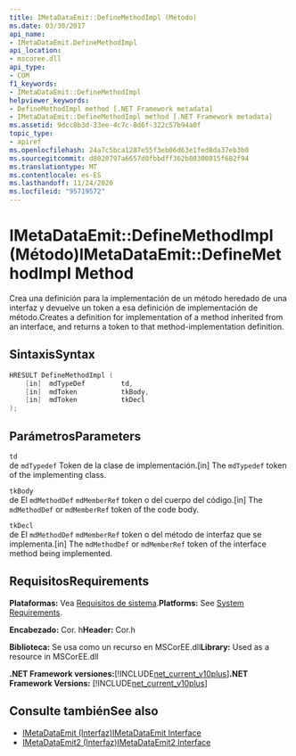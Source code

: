 ```yaml
---
title: IMetaDataEmit::DefineMethodImpl (Método)
ms.date: 03/30/2017
api_name:
- IMetaDataEmit.DefineMethodImpl
api_location:
- mscoree.dll
api_type:
- COM
f1_keywords:
- IMetaDataEmit::DefineMethodImpl
helpviewer_keywords:
- DefineMethodImpl method [.NET Framework metadata]
- IMetaDataEmit::DefineMethodImpl method [.NET Framework metadata]
ms.assetid: 9dcc8b3d-33ee-4c7c-8d6f-322c57b94a0f
topic_type:
- apiref
ms.openlocfilehash: 24a7c5bca1287e55f3eb06d63e1fed8da37eb3b0
ms.sourcegitcommit: d8020797a6657d0fbbdff362b80300815f682f94
ms.translationtype: MT
ms.contentlocale: es-ES
ms.lasthandoff: 11/24/2020
ms.locfileid: "95719572"
---
```

# <a name="imetadataemitdefinemethodimpl-method"></a><span data-ttu-id="bc62a-102">IMetaDataEmit::DefineMethodImpl (Método)</span><span class="sxs-lookup"><span data-stu-id="bc62a-102">IMetaDataEmit::DefineMethodImpl Method</span></span>

<span data-ttu-id="bc62a-103">Crea una definición para la implementación de un método heredado de una interfaz y devuelve un token a esa definición de implementación de método.</span><span class="sxs-lookup"><span data-stu-id="bc62a-103">Creates a definition for implementation of a method inherited from an interface, and returns a token to that method-implementation definition.</span></span>  
  
## <a name="syntax"></a><span data-ttu-id="bc62a-104">Sintaxis</span><span class="sxs-lookup"><span data-stu-id="bc62a-104">Syntax</span></span>  
  
```cpp  
HRESULT DefineMethodImpl (
    [in]  mdTypeDef         td,
    [in]  mdToken           tkBody,
    [in]  mdToken           tkDecl  
);  
```  
  
## <a name="parameters"></a><span data-ttu-id="bc62a-105">Parámetros</span><span class="sxs-lookup"><span data-stu-id="bc62a-105">Parameters</span></span>  

 `td`  
 <span data-ttu-id="bc62a-106">de `mdTypedef` Token de la clase de implementación.</span><span class="sxs-lookup"><span data-stu-id="bc62a-106">[in] The `mdTypedef` token of the implementing class.</span></span>  
  
 `tkBody`  
 <span data-ttu-id="bc62a-107">de El `mdMethodDef` `mdMemberRef` token o del cuerpo del código.</span><span class="sxs-lookup"><span data-stu-id="bc62a-107">[in] The `mdMethodDef` or `mdMemberRef` token of the code body.</span></span>  
  
 `tkDecl`  
 <span data-ttu-id="bc62a-108">de El `mdMethodDef` `mdMemberRef` token o del método de interfaz que se implementa.</span><span class="sxs-lookup"><span data-stu-id="bc62a-108">[in] The `mdMethodDef` or `mdMemberRef` token of the interface method being implemented.</span></span>  
  
## <a name="requirements"></a><span data-ttu-id="bc62a-109">Requisitos</span><span class="sxs-lookup"><span data-stu-id="bc62a-109">Requirements</span></span>  

 <span data-ttu-id="bc62a-110">**Plataformas:** Vea [Requisitos de sistema](../../get-started/system-requirements.md).</span><span class="sxs-lookup"><span data-stu-id="bc62a-110">**Platforms:** See [System Requirements](../../get-started/system-requirements.md).</span></span>  
  
 <span data-ttu-id="bc62a-111">**Encabezado:** Cor. h</span><span class="sxs-lookup"><span data-stu-id="bc62a-111">**Header:** Cor.h</span></span>  
  
 <span data-ttu-id="bc62a-112">**Biblioteca:** Se usa como un recurso en MSCorEE.dll</span><span class="sxs-lookup"><span data-stu-id="bc62a-112">**Library:** Used as a resource in MSCorEE.dll</span></span>  
  
 <span data-ttu-id="bc62a-113">**.NET Framework versiones:**[!INCLUDE[net_current_v10plus](../../../../includes/net-current-v10plus-md.md)]</span><span class="sxs-lookup"><span data-stu-id="bc62a-113">**.NET Framework Versions:** [!INCLUDE[net_current_v10plus](../../../../includes/net-current-v10plus-md.md)]</span></span>  
  
## <a name="see-also"></a><span data-ttu-id="bc62a-114">Consulte también</span><span class="sxs-lookup"><span data-stu-id="bc62a-114">See also</span></span>

- [<span data-ttu-id="bc62a-115">IMetaDataEmit (Interfaz)</span><span class="sxs-lookup"><span data-stu-id="bc62a-115">IMetaDataEmit Interface</span></span>](imetadataemit-interface.md)
- [<span data-ttu-id="bc62a-116">IMetaDataEmit2 (Interfaz)</span><span class="sxs-lookup"><span data-stu-id="bc62a-116">IMetaDataEmit2 Interface</span></span>](imetadataemit2-interface.md)
